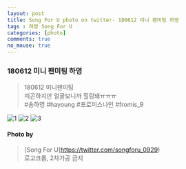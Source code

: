 ```yaml
---
layout: post
title: Song For U photo on twitter- 180612 미니 팬미팅 하영
tags : 하영 Song For U
categories: [photo]
comments: true
no_mouse: true
---
```

 

###  180612 미니 팬미팅 하영

> 180612 미니팬미팅  
피곤하지만 얼굴보니까 힐링돼ㅠㅠㅠ  
#송하영 #hayoung #프로미스나인 #fromis_9


![1](https://pbs.twimg.com/media/DffUt_FU0AIvBPF.jpg)
![2](https://pbs.twimg.com/media/DffUu_4U8AA3wcv.jpg)
![3](https://pbs.twimg.com/media/DffUwLqU0AIrNUn.jpg)

#### Photo by
> [Song For U]https://twitter.com/songforu_0929)  
로고크롭, 2차가공 금지
